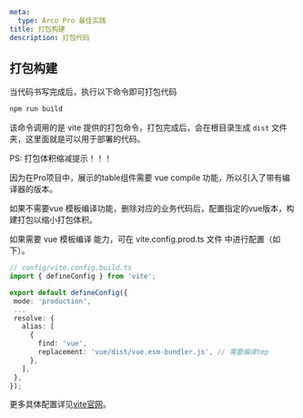```yaml
meta:
  type: Arco Pro 最佳实践
title: 打包构建
description: 打包代码
```

## 打包构建

当代码书写完成后，执行以下命令即可打包代码

```bash
npm run build
```

该命令调用的是 vite 提供的打包命令，打包完成后，会在根目录生成 `dist` 文件夹，这里面就是可以用于部署的代码。

PS: 打包体积缩减提示！！！

因为在Pro项目中，展示的table组件需要 vue compile 功能，所以引入了带有编译器的版本。

如果不需要vue 模板编译功能，删除对应的业务代码后，配置指定的vue版本，构建打包以缩小打包体积。

如果需要 vue 模板编译 能力，可在 vite.config.prod.ts 文件 中进行配置（如下）。

 ```ts
// config/vite.config.build.ts
import { defineConfig } from 'vite';

export default defineConfig({
  mode: 'production',
  ...
  resolve: {
    alias: [
      {
        find: 'vue',
        replacement: 'vue/dist/vue.esm-bundler.js', // 需要编译tmp
      },
    ],
  },
});
```

更多具体配置详见[vite](https://vitejs.dev/)[官网](https://vitejs.dev/)。
